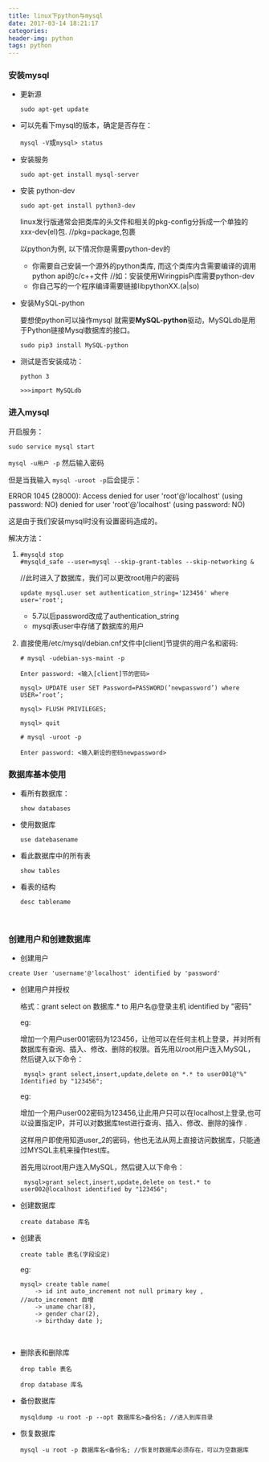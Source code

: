 ```yaml
---
title: linux下python与mysql
date: 2017-03-14 18:21:17
categories:
header-img: python
tags: python
---
```


### 安装mysql

* 更新源

  `sudo apt-get update`

* 可以先看下mysql的版本，确定是否存在：

  `mysql -V`或`mysql> status`

* 安装服务

  `sudo apt-get install mysql-server`

* 安装 python-dev

  `sudo apt-get install python3-dev`

  linux发行版通常会把类库的头文件和相关的pkg-config分拆成一个单独的xxx-dev(el)包.    //pkg=package,包裹

  以python为例, 以下情况你是需要python-dev的

  - 你需要自己安装一个源外的python类库, 而这个类库内含需要编译的调用python api的c/c++文件  //如：安装使用WiringpisPi库需要python-dev
  - 你自己写的一个程序编译需要链接libpythonXX.(a|so)

* 安装MySQL-python

  要想使python可以操作mysql 就需要**MySQL-python**驱动，MySQLdb是用于Python链接Mysql数据库的接口。

  `sudo pip3 install MySQL-python`

* 测试是否安装成功：

  `python 3`

  `>>>import MySQLdb`

### 进入mysql

开启服务：

`sudo service mysql start`

`mysql -u用户 -p` 然后输入密码

但是当我输入 `mysql -uroot -p`后会提示：

ERROR 1045 (28000): Access denied for user 'root'@'localhost' (using password: NO) denied for user 'root'@'localhost' (using password: NO)

这是由于我们安装mysql时没有设置密码造成的。

解决方法：

1. ```shell
   #mysqld stop
   #mysqld_safe --user=mysql --skip-grant-tables --skip-networking &
   ```

   //此时进入了数据库，我们可以更改root用户的密码

   ```
   update mysql.user set authentication_string='123456' where user='root';
   ```

   * 5.7以后password改成了authentication_string
   * mysql表user中存储了数据库的用户

2. 直接使用/etc/mysql/debian.cnf文件中[client]节提供的用户名和密码: 

   ```mysql
   # mysql -udebian-sys-maint -p 

   Enter password: <输入[client]节的密码> 

   mysql> UPDATE user SET Password=PASSWORD(’newpassword’) where USER=’root’; 

   mysql> FLUSH PRIVILEGES; 

   mysql> quit 

   # mysql -uroot -p 

   Enter password: <输入新设的密码newpassword> 
   ```



### 数据库基本使用

* 看所有数据库：

  `show databases`

* 使用数据库

  `use datebasename`

* 看此数据库中的所有表

  `show tables`

* 看表的结构

  `desc tablename`

  ​

### 创建用户和创建数据库

* 创建用户

`create User 'username'@'localhost' identified by 'password'`

* 创建用户并授权

  格式：grant select on 数据库.* to 用户名@登录主机 identified by "密码"

  eg:

  增加一个用户user001密码为123456，让他可以在任何主机上登录，并对所有数据库有查询、插入、修改、删除的权限。首先用以root用户连入MySQL，然后键入以下命令：

  ` mysql> grant select,insert,update,delete on *.* to user001@"%" Identified by "123456";`

  eg:

  增加一个用户user002密码为123456,让此用户只可以在localhost上登录,也可以设置指定IP，并可以对数据库test进行查询、插入、修改、删除的操作 .

  这样用户即使用知道user_2的密码，他也无法从网上直接访问数据库，只能通过MYSQL主机来操作test库。

  首先用以root用户连入MySQL，然后键入以下命令：

  ` mysql>grant select,insert,update,delete on test.* to user002@localhost identified by "123456";`

* 创建数据库


  `create database 库名 `

* 创建表

  `create table 表名(字段设定)`

  eg:

  ```mysql
  mysql> create table name(
      -> id int auto_increment not null primary key ,  //auto_increment 自增
      -> uname char(8),
      -> gender char(2),
      -> birthday date );
  ```

  ​

* 删除表和删除库

  `drop table 表名`

  `drop database 库名`

* 备份数据库

  `mysqldump -u root -p --opt 数据库名>备份名; //进入到库目录`

* 恢复数据库

  `mysql -u root -p 数据库名<备份名; //恢复时数据库必须存在，可以为空数据库`